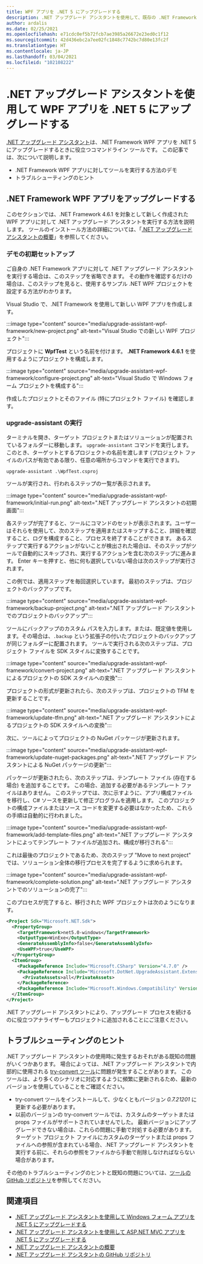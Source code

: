 ```yaml
---
title: WPF アプリを .NET 5 にアップグレードする
description: .NET アップグレード アシスタントを使用して、既存の .NET Framework WPF アプリを .NET 5 にアップグレードします。 .NET アップグレード アシスタントは、.NET Framework から .NET 5 にアプリを移行するときに役立つ CLI ツールです。
author: ardalis
ms.date: 02/25/2021
ms.openlocfilehash: e71cdc0ef5b72fcb7ae3985a26672e23ed0c1f12
ms.sourcegitcommit: 42d436ebc2a7ee02fc1848c7742bc7d80e13fc2f
ms.translationtype: HT
ms.contentlocale: ja-JP
ms.lasthandoff: 03/04/2021
ms.locfileid: "102108222"
---
```

# <a name="upgrade-a-wpf-app-to-net-5-with-the-net-upgrade-assistant"></a>.NET アップグレード アシスタントを使用して WPF アプリを .NET 5 にアップグレードする

[.NET アップグレード アシスタント](upgrade-assistant-overview.md)は、.NET Framework WPF アプリを .NET 5 にアップグレードするときに役立つコマンドライン ツールです。 この記事では、次について説明します。

* .NET Framework WPF アプリに対してツールを実行する方法のデモ
* トラブルシューティングのヒント

## <a name="upgrade-net-framework-wpf-apps"></a>.NET Framework WPF アプリをアップグレードする

このセクションでは、.NET Framework 4.6.1 を対象として新しく作成された WPF アプリに対して .NET アップグレード アシスタントを実行する方法を説明します。 ツールのインストール方法の詳細については、「[.NET アップグレード アシスタントの概要](upgrade-assistant-overview.md)」を参照してください。

### <a name="initial-demo-setup"></a>デモの初期セットアップ

ご自身の .NET Framework アプリに対して .NET アップグレード アシスタントを実行する場合は、このステップを省略できます。 その動作を確認するだけの場合は、このステップを見ると、使用するサンプル .NET WPF プロジェクトを設定する方法がわかります。

Visual Studio で、.NET Framework を使用して新しい WPF アプリを作成します。

:::image type="content" source="media/upgrade-assistant-wpf-framework/new-project.png" alt-text="Visual Studio での新しい WPF プロジェクト":::

プロジェクトに **WpfTest** という名前を付けます。 **.NET Framework 4.6.1** を使用するようにプロジェクトを構成します。

:::image type="content" source="media/upgrade-assistant-wpf-framework/configure-project.png" alt-text="Visual Studio で Windows フォーム プロジェクトを構成する":::

作成したプロジェクトとそのファイル (特にプロジェクト ファイル) を確認します。

### <a name="run-upgrade-assistant"></a>upgrade-assistant の実行

ターミナルを開き、ターゲット プロジェクトまたはソリューションが配置されているフォルダーに移動します。 `upgrade-assistant` コマンドを実行します。このとき、ターゲットとするプロジェクトの名前を渡します (プロジェクト ファイルのパスが有効である限り、任意の場所からコマンドを実行できます)。

```console
upgrade-assistant .\WpfTest.csproj
```

ツールが実行され、行われるステップの一覧が表示されます。

:::image type="content" source="media/upgrade-assistant-wpf-framework/initial-run.png" alt-text=".NET アップグレード アシスタントの初期画面":::

各ステップが完了すると、ツールにコマンドのセットが表示されます。ユーザーはそれらを使用して、次のステップを適用またはスキップすること、詳細を確認すること、ログを構成すること、プロセスを終了することができます。 あるステップで実行するアクションがないことが検出された場合は、そのステップがツールで自動的にスキップされ、実行するアクションを含む次のステップに進みます。 Enter キーを押すと、他に何も選択していない場合は次のステップが実行されます。

この例では、適用ステップを毎回選択しています。 最初のステップは、プロジェクトのバックアップです。

:::image type="content" source="media/upgrade-assistant-wpf-framework/backup-project.png" alt-text=".NET アップグレード アシスタントでのプロジェクトのバックアップ":::

ツールにバックアップのカスタム パスを入力します。または、既定値を使用します。その場合は、`.backup` という拡張子の付いたプロジェクトのバックアップが同じフォルダーに配置されます。 ツールで実行される次のステップは、プロジェクト ファイルを SDK スタイルに変換することです。

:::image type="content" source="media/upgrade-assistant-wpf-framework/convert-project.png" alt-text=".NET アップグレード アシスタントによるプロジェクトの SDK スタイルへの変換":::

プロジェクトの形式が更新されたら、次のステップは、プロジェクトの TFM を更新することです。

:::image type="content" source="media/upgrade-assistant-wpf-framework/update-tfm.png" alt-text=".NET アップグレード アシスタントによるプロジェクトの SDK スタイルへの変換":::

次に、ツールによってプロジェクトの NuGet パッケージが更新されます。

:::image type="content" source="media/upgrade-assistant-wpf-framework/update-nuget-packages.png" alt-text=".NET アップグレード アシスタントによる NuGet パッケージの更新":::

パッケージが更新されたら、次のステップは、テンプレート ファイル (存在する場合) を追加することです。 この場合、追加する必要があるテンプレート ファイルはありません。 このステップでは、次に示すように、アプリ構成ファイルを移行し、C# ソースを更新して修正プログラムを適用します。 このプロジェクトの構成ファイルまたはソース コードを変更する必要はなかったため、これらの手順は自動的に行われました。

:::image type="content" source="media/upgrade-assistant-wpf-framework/add-template-files.png" alt-text=".NET アップグレード アシスタントによってテンプレート ファイルが追加され、構成が移行される":::

これは最後のプロジェクトであるため、次のステップ "Move to next project" では、ソリューション全体の移行プロセスを完了するように求められます。

:::image type="content" source="media/upgrade-assistant-wpf-framework/complete-solution.png" alt-text=".NET アップグレード アシスタントでのソリューションの完了":::

このプロセスが完了すると、移行された WPF プロジェクトは次のようになります。

```xml
<Project Sdk="Microsoft.NET.Sdk">
  <PropertyGroup>
    <TargetFramework>net5.0-windows</TargetFramework>
    <OutputType>WinExe</OutputType>
    <GenerateAssemblyInfo>false</GenerateAssemblyInfo>
    <UseWPF>true</UseWPF>
  </PropertyGroup>
  <ItemGroup>
    <PackageReference Include="Microsoft.CSharp" Version="4.7.0" />
    <PackageReference Include="Microsoft.DotNet.UpgradeAssistant.Extensions.Default.Analyzers" Version="0.2.211942">
      <PrivateAssets>all</PrivateAssets>
    </PackageReference>
    <PackageReference Include="Microsoft.Windows.Compatibility" Version="5.0.2" />
  </ItemGroup>
</Project>
```

.NET アップグレード アシスタントにより、アップグレード プロセスを続けるのに役立つアナライザーもプロジェクトに追加されることにご注意ください。

## <a name="troubleshooting-tips"></a>トラブルシューティングのヒント

.NET アップグレード アシスタントの使用時に発生するおそれがある既知の問題がいくつかあります。 場合によっては、.NET アップグレード アシスタントで内部的に使用される [try-convert ツール](https://github.com/dotnet/try-convert)に問題が発生することがあります。 このツールは、より多くのシナリオに対応するように頻繁に更新されるため、最新のバージョンを使用していることをご確認ください。

- try-convert ツールをインストールして、少なくともバージョン _0.7.21201_ に更新する必要があります。
- 以前のバージョンの try-convert ツールでは、カスタムのターゲットまたは props ファイルがサポートされていませんでした。 最新バージョンにアップグレードできない場合は、これらの問題に手動で対処する必要があります。 ターゲット プロジェクト ファイルにカスタムのターゲットまたは props ファイルへの参照が含まれている場合、.NET アップグレード アシスタントを実行する前に、それらの参照をファイルから手動で削除しなければならない場合があります。

その他のトラブルシューティングのヒントと既知の問題については、[ツールの GitHub リポジトリ](https://github.com/dotnet/upgrade-assistant#troubleshooting-common-issues)を参照してください。

## <a name="see-also"></a>関連項目

- [.NET アップグレード アシスタントを使用して Windows フォーム アプリを .NET 5 にアップグレードする](upgrade-assistant-winforms-framework.md)
- [.NET アップグレード アシスタントを使用して ASP.NET MVC アプリを .NET 5 にアップグレードする](upgrade-assistant-aspnetmvc.md)
- [.NET アップグレード アシスタントの概要](upgrade-assistant-overview.md)
- [.NET アップグレード アシスタントの GitHub リポジトリ](https://github.com/dotnet/upgrade-assistant)
